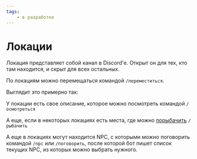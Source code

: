 ```yaml
---
tags:
    - в разработке
---
```


# Локации

Локация представляет собой канал в Discord'е. Открыт он для тех, кто там находится, и скрыт для всех остальных.

По локациям можно перемещаться командой `/переместиться`.

Выглядит это примерно так:

<!-- ![]() -->

У локации есть свое описание, которое можно посмотреть командой `/осмотреться`

<!-- TODO: пример -->

А еще, если в некоторых локациях есть места, где можно [порыбачить](.\fishing.md) `/рыбачить`

А еще в локациях могут находится NPC, с которыми можно поговорить командой `/npc` или `/поговорить`, после которой бот пишет список текущих NPC, из которых можно выбрать нужного.
